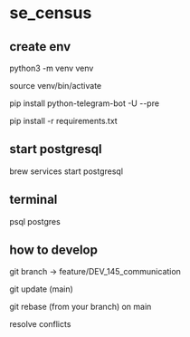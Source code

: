 # se_census
## create env
python3 -m venv venv

source venv/bin/activate

[//]: # (we need this one, because we're using pre-release api)
pip install python-telegram-bot -U --pre

pip install -r requirements.txt
## start postgresql
brew services start postgresql
## terminal
psql postgres

## how to develop
git branch -> feature/DEV_145_communication

git update (main)

git rebase (from your branch) on main

resolve conflicts